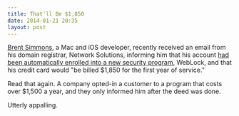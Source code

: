 ```yaml
---
title: That'll Be $1,850
date: 2014-01-21 20:35
layout: post
---
```

[Brent Simmons](http://inessential.com), a Mac and iOS developer, recently received an email from his domain registrar, Network Solutions, informing him that his account [had been automatically enrolled into a new security program](http://inessential.com/2014/01/21/network_solutions_auto-enroll_1_850), WebLock, and that his credit card would "be billed $1,850 for the first year of service." 

Read that again. A company opted-in a customer to a program that costs over $1,500 a year, and they only informed him after the deed was done. 

Utterly appalling. 
